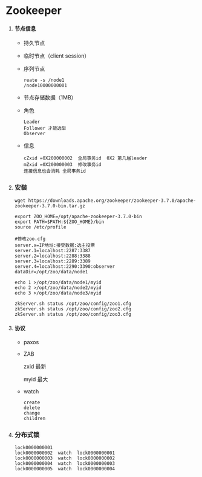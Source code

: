# Zookeeper

1. #### 节点信息

   - 持久节点

   - 临时节点（client session）

   - 序列节点

     ```
     reate -s /node1
     /node10000000001
     ```

   - 节点存储数据（1MB）

   - 角色

      ```
     Leader
     Follower 才能选举
     Observer
     ```

   - 信息

     ```
     cZxid =0X200000002  全局事务id  0X2 第几届leader
     mZxid =0X200000003  修改事务id   
     连接信息也会消耗 全局事务id
     ```

2. ### 安装

   ```
   wget https://downloads.apache.org/zookeeper/zookeeper-3.7.0/apache-zookeeper-3.7.0-bin.tar.gz
   
   export ZOO_HOME=/opt/apache-zookeeper-3.7.0-bin
   export PATH=$PATH:${ZOO_HOME}/bin
   source /etc/profile
   
   #修改zoo.cfg
   server.x=IP地址:接受数据:选主投票
   server.1=localhost:2287:3387
   server.2=localhost:2288:3388
   server.3=localhost:2289:3389
   server.4=localhost:2290:3390:observer
   dataDir=/opt/zoo/data/node1
   
   echo 1 >/opt/zoo/data/node1/myid
   echo 2 >/opt/zoo/data/node2/myid
   echo 3 >/opt/zoo/data/node3/myid
   
   zkServer.sh status /opt/zoo/config/zoo1.cfg
   zkServer.sh status /opt/zoo/config/zoo2.cfg
   zkServer.sh status /opt/zoo/config/zoo3.cfg
   ```

   

3. #### 协议

   - paxos

   - ZAB

     zxid 最新

     myid 最大

   - watch

      ```
     create
     delete
     change
     children
     ```

4. ### 分布式锁

   ```
   lock0000000001
   lock0000000002  watch  lock0000000001
   lock0000000003  watch  lock0000000002
   lock0000000004  watch  lock0000000003
   lock0000000005  watch  lock0000000004
   ```